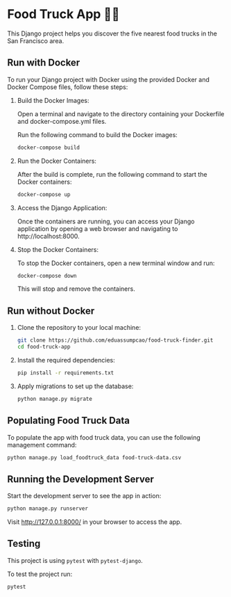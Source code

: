 # Food Truck App 🚛🌮

This Django project helps you discover the five nearest food trucks in the San Francisco area.

## Run with Docker

To run your Django project with Docker using the provided Docker and Docker Compose files, follow these steps:

1. Build the Docker Images:

    Open a terminal and navigate to the directory containing your Dockerfile and docker-compose.yml files.

    Run the following command to build the Docker images:
    ```bash
    docker-compose build
    ```
2. Run the Docker Containers:

    After the build is complete, run the following command to start the Docker containers:
    ```bash
    docker-compose up
    ```

3. Access the Django Application:

    Once the containers are running, you can access your Django application by opening a web browser and navigating to http://localhost:8000.

4. Stop the Docker Containers:

    To stop the Docker containers, open a new terminal window and run:
    ```bash
    docker-compose down
    ```
    This will stop and remove the containers.

## Run without Docker
1. Clone the repository to your local machine:

   ```bash
   git clone https://github.com/eduassumpcao/food-truck-finder.git
   cd food-truck-app
   ```

2. Install the required dependencies:
    ```bash
    pip install -r requirements.txt
    ```
2. Apply migrations to set up the database:
    ```bash
    python manage.py migrate
    ```

## Populating Food Truck Data
To populate the app with food truck data, you can use the following management command:

```bash
python manage.py load_foodtruck_data food-truck-data.csv
```

## Running the Development Server
Start the development server to see the app in action:
```bash
python manage.py runserver
```
Visit http://127.0.0.1:8000/ in your browser to access the app.

## Testing
This project is using `pytest` with `pytest-django`.

To test the project run:
 ```bash
 pytest
 ```
